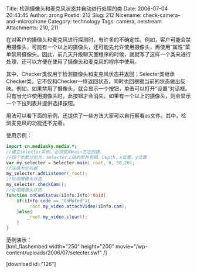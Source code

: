 Title: 检测摄像头和麦克风状态并自动进行处理的类
Date: 2006-07-04 20:43:45
Author: zrong
Postid: 212
Slug: 212
Nicename: check-camera-and-microphone
Category: technology
Tags: camera, netstream
Attachments: 210, 211

在对客户的摄像头和麦克风进行探测时，有许多的不确定性。例如，客户可能会禁用摄像头，可能有一个以上的摄像头，还可能先允许使用摄像头，再使用“属性”菜单禁用摄像头。因此，前几天升级聊天室程序的时候，就就写了这样一个类来进行处理，还可以方便在使用了摄像头和麦克风的程序中使用。

其中，Checker类仅用于检测摄像头和麦克风状态并返回；Selecter类继承Checker类，它不仅和Checker一样返回状态，同时也回根据当前的状态做出反映。例如，如果禁用了摄像头，就会显示一个按钮，单击可以打开“设置”对话框。只有当允许使用摄像头时，此按钮才会消失。如果有一个以上的摄像头，则会显示一个下拉列表并提供选择按钮。

用法可以看下面的示例，还提供了一些方法大家可以自行察看as文件。其中，检测麦克风的功能还不完善。

使用示例：<!--more-->

``` ActionScript
import cn.mediasky.media.*;
//建立selecter实例，必须使用main方法创建。
//四个参数分别为，selecter上级的影片剪辑，Depth，x位置，y位置
var my_selecter = Selecter.main(_root, 0, 50,20);
//注册为侦听器
my_selecter.addListener(_root);
//检测摄像头状态
my_selecter.checkCam();
//处理摄像头状态
function onCamStatus(iInfo:Info):Void{
    if(iInfo.code == "UnMuted"){
        _root.my_video.attachVideo(iInfo.cam);
    }else{
        _root.my_video.clear();
    }
}
```

范例演示：  
[kml_flashembed width="250" height="200" movie="/wp-content/uploads/2006/07/selecter.swf" /]

[download id="126"]
